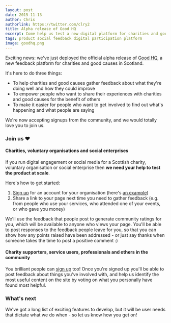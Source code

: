 ```yaml
---
layout: post
date: 2015-11-13
author: Chris
authorlink: https://twitter.com/clry2
title: Alpha release of Good HQ
excerpt: Come help us test a new digital platform for charities and good causes in Scotland.
tags: product social feedback digital participation platform
image: goodhq.png
---
```


Exciting news: we've just deployed the official alpha release of [Good HQ](https://goodhq.org), a new feedback platform for charities and good causes in Scotland.

It's here to do three things:

* To help charities and good causes gather feedback about what they're doing well and how they could improve
* To empower people who want to share their experiences with charities and good causes for the benefit of others
* To make it easier for people who want to get involved to find out what's happening and what people are saying

We're now accepting signups from the community, and we would totally love you to join us.

### Join us ♥

#### Charities, voluntary organisations and social enterprises

If you run digital engagement or social media for a Scottish charity, voluntary organisation or social enterprise then **we need your help to test the product at scale**.

Here's how to get started:

1. [Sign up](https://goodhq.org/signup/) for an account for your organisation (here's [an example](https://goodhq.org/scvo))
2. Share a link to your page next time you need to gather feedback (e.g. from people who use your services, who attended one of your events, or who gave you money)

We'll use the feedback that people post to generate community ratings for you, which will be available to anyone who views your page. You'll be able to post responses to the feedback people leave for you, so that you can show how any points raised have been addressed - or just say thanks when someone takes the time to post a positive comment :)

#### Charity supporters, service users, professionals and others in the community

You brilliant people can [sign up](https://goodhq.org/signup/) too! Once you're signed up you'll be able to post feedback about things you've involved with, and help us identify the most useful content on the site by voting on what you personally have found most helpful.

### What's next

We've got a long list of exciting features to develop, but it will be user needs that dictate what we do when - so let us know how you get on!